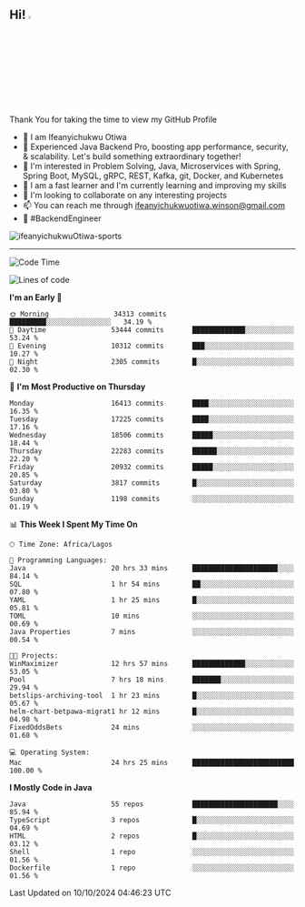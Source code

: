 <!-- BLOG-POST-LIST:START --><!-- BLOG-POST-LIST:END -->

## Hi! <img src="https://media.giphy.com/media/hvRJCLFzcasrR4ia7z/giphy.gif" width="4%"> 

Thank You for taking the time to view my GitHub Profile

- 👋 I am Ifeanyichukwu Otiwa
- 🚀 Experienced Java Backend Pro, boosting app performance, security, & scalability. Let's build something extraordinary together!
- 👀 I'm interested in Problem Solving, Java, Microservices with Spring, Spring Boot, MySQL, gRPC, REST, Kafka, git, Docker, and Kubernetes
- 🌱 I am a fast learner and I'm currently learning and improving my skills
- 💞️ I'm looking to collaborate on any interesting projects
- 📫 You can reach me through ifeanyichukwuotiwa.winson@gmail.com
- 🚀 #BackendEngineer

<p align="left" marginTop="10px"> <img src="https://komarev.com/ghpvc/?username=ifeanyichukwuOtiwa-sports&label=Profile%20views&color=0e75b6&style=for-the-badge" alt="ifeanyichukwuOtiwa-sports" /> </p>

***

<!--START_SECTION:waka-->
![Code Time](http://img.shields.io/badge/Code%20Time-2%2C971%20hrs%2032%20mins-blue)

![Lines of code](https://img.shields.io/badge/From%20Hello%20World%20I%27ve%20Written-24.4%20million%20lines%20of%20code-blue)

**I'm an Early 🐤** 

```text
🌞 Morning                34313 commits       █████████░░░░░░░░░░░░░░░░   34.19 % 
🌆 Daytime                53444 commits       █████████████░░░░░░░░░░░░   53.24 % 
🌃 Evening                10312 commits       ███░░░░░░░░░░░░░░░░░░░░░░   10.27 % 
🌙 Night                  2305 commits        █░░░░░░░░░░░░░░░░░░░░░░░░   02.30 % 
```
📅 **I'm Most Productive on Thursday** 

```text
Monday                   16413 commits       ████░░░░░░░░░░░░░░░░░░░░░   16.35 % 
Tuesday                  17225 commits       ████░░░░░░░░░░░░░░░░░░░░░   17.16 % 
Wednesday                18506 commits       █████░░░░░░░░░░░░░░░░░░░░   18.44 % 
Thursday                 22283 commits       ██████░░░░░░░░░░░░░░░░░░░   22.20 % 
Friday                   20932 commits       █████░░░░░░░░░░░░░░░░░░░░   20.85 % 
Saturday                 3817 commits        █░░░░░░░░░░░░░░░░░░░░░░░░   03.80 % 
Sunday                   1198 commits        ░░░░░░░░░░░░░░░░░░░░░░░░░   01.19 % 
```


📊 **This Week I Spent My Time On** 

```text
🕑︎ Time Zone: Africa/Lagos

💬 Programming Languages: 
Java                     20 hrs 33 mins      █████████████████████░░░░   84.14 % 
SQL                      1 hr 54 mins        ██░░░░░░░░░░░░░░░░░░░░░░░   07.80 % 
YAML                     1 hr 25 mins        █░░░░░░░░░░░░░░░░░░░░░░░░   05.81 % 
TOML                     10 mins             ░░░░░░░░░░░░░░░░░░░░░░░░░   00.69 % 
Java Properties          7 mins              ░░░░░░░░░░░░░░░░░░░░░░░░░   00.54 % 

🐱‍💻 Projects: 
WinMaximizer             12 hrs 57 mins      █████████████░░░░░░░░░░░░   53.05 % 
Pool                     7 hrs 18 mins       ███████░░░░░░░░░░░░░░░░░░   29.94 % 
betslips-archiving-tool  1 hr 23 mins        █░░░░░░░░░░░░░░░░░░░░░░░░   05.67 % 
helm-chart-betpawa-migrat1 hr 12 mins        █░░░░░░░░░░░░░░░░░░░░░░░░   04.98 % 
FixedOddsBets            24 mins             ░░░░░░░░░░░░░░░░░░░░░░░░░   01.68 % 

💻 Operating System: 
Mac                      24 hrs 25 mins      █████████████████████████   100.00 % 
```

**I Mostly Code in Java** 

```text
Java                     55 repos            █████████████████████░░░░   85.94 % 
TypeScript               3 repos             █░░░░░░░░░░░░░░░░░░░░░░░░   04.69 % 
HTML                     2 repos             █░░░░░░░░░░░░░░░░░░░░░░░░   03.12 % 
Shell                    1 repo              ░░░░░░░░░░░░░░░░░░░░░░░░░   01.56 % 
Dockerfile               1 repo              ░░░░░░░░░░░░░░░░░░░░░░░░░   01.56 % 
```




 Last Updated on 10/10/2024 04:46:23 UTC
<!--END_SECTION:waka-->

<!--
<p align="center">
![trophy](https://github-profile-trophy.vercel.app/?username=ifeanyichukwuOtiwa-sports&theme=onedark) (https://github.com/ryo-ma/github-profile-trophy)
</p>
-->

<!---
ifeanyi-otiwa/ifeanyi-otiwa is a ✨ special ✨ repository because its `README.md` (this file) appears on your GitHub profile.
You can click the Preview link to take a look at your changes.
--->
